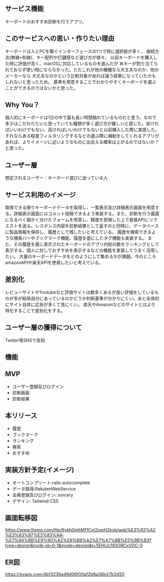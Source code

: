 ## サービス機能
キーボードのおすすめ診断を行うアプリ。

## このサービスへの思い・作りたい理由
キーボードは人とPCを繋ぐインターフェースの1つで特に選択肢が多く、
接続方法(無線•有線)、キー配列や打鍵感など選び方が様々。
以前キーボードを購入した時に評価が高く、macOSに対応しているものを選んだが
⌘キーが割り当てられておらず使い物にならなかった。ただこれが他の機種なら大丈夫なのか、他のメーカーなら
大丈夫なのかという比較対象があれば違う結果になっていたかもしれないと思ったため。
基準を用意することでわかりやすくキーボードを選ぶことができるのではないかと思った。

## Why You？
個人的にキーボードは1日の中で最も長い時間触れているものだと思う。なので多少はこだわりたいと思っていても種類が多く選び方が難しいと感じた。安ければいいわけでもない、高ければいいわけでもないと以前購入した際に実感した。それならある程度フィルタリングするなどの選ぶ際に補助をしてくれるアプリがあれば、よりイメージに近いようなものに出会える確率は上がるのではないか？と思った。

## ユーザー層
想定されるユーザー：キーボード選びに迷っている人

## サービス利用のイメージ
取得できる限りキーボードデータを取得し、一覧表示及び詳細表示画面を用意する。詳細表示画面にはコメント投稿できるよう実装する。また、診断を行う画面になるべく細かく分けたフォームを用意し、精度を担保した上で直接APIにリクエストを送る。レスポンス内容を診断結果として返すのと同時に、データベースに製品情報を保存し、履歴として残したいと考えている。
履歴を検索できるような検索バーやブックマーク機能、履歴を基にしたタグ機能も実装する。
また、その履歴を基に表示されたキーボードのアプリ内総の数をランキングとして表示する、個人に対しておすすめを表示するなどの機能を実装してうまく活用したい。
大量のキーボードデータをどのようにして集めるかが課題。今のところamazonAPIや楽天APIを使用したいと考えている。

## 差別化
レビューサイトやYoutubeなど評価サイトは数多くあるが良い評価をしているものが多が結局自分にあっているのかどうか判断基準が分かりにくい。あと全体的にサイト自体に広告が多くて見にくい。
楽天やAmazonなどのサイトとはより特化することで差別化をする。

## ユーザー層の獲得について
Twitter等SNSで告知

## 機能
## MVP
- ユーザー登録及びログイン
- 診断画面
- 診断結果
## 本リリース
- 履歴
- ブックマーク
- ランキング
- 検索
- おすすめ

## 実装方針予定(イメージ)
- オートコンプリート:rails-autocomplete
- データ取得:RakutenWebService
- 会員登録及びログイン: sorcery
- デザイン: Tailwind CSS

## 画面転移図
https://www.figma.com/file/6ykb0mhMf1Cvt2jqeH2kvk/web%E3%82%A2%E3%83%97%E3%83%AA-%E7%94%BB%E9%9D%A2%E8%BB%A2%E7%A7%BB%E5%9B%B3?type=design&node-id=0-1&mode=design&t=5EHIJc193ORCxVDC-0

## ER図
https://gyazo.com/4b13236a46d06f00af2b8a38b47b2450
